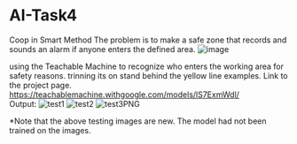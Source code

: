 # AI-Task4
Coop in Smart Method 
The problem is to make a safe zone that records and sounds an alarm if anyone enters the defined area.
![image](https://github.com/malhashim-hub/AI-Task4/assets/119134365/ca1c8cbc-4c44-4930-aa0f-62d492c95618)

using the Teachable Machine to recognize who enters the working area for safety reasons. trinning its on stand behind the yellow line examples. Link to the project page.
https://teachablemachine.withgoogle.com/models/lS7ExmWdl/  
Output:
![test1](https://github.com/malhashim-hub/AI-Task4/assets/119134365/d60ada38-b04c-4f4d-8cb0-ae7c9c46cda8)
![test2](https://github.com/malhashim-hub/AI-Task4/assets/119134365/c0f13d45-8f2f-406d-aebb-594b51c86d3f)
![test3PNG](https://github.com/malhashim-hub/AI-Task4/assets/119134365/e85e3c3e-e9cf-4d35-8a25-074871cd131a)

*Note that the above testing images are new. The model had not been trained on the images.
